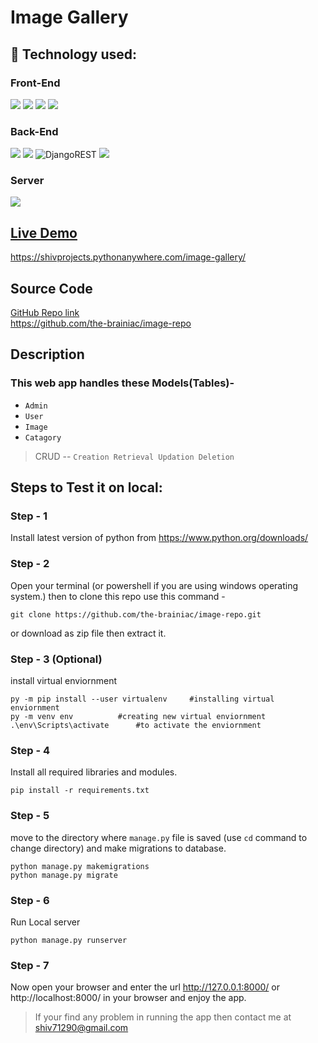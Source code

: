 # Image Gallery
## 🔧 Technology used:
### Front-End
![](https://img.shields.io/badge/html%20-%23E34F26.svg?&style=for-the-badge&logo=html5&logoColor=white)
![](https://img.shields.io/badge/css%20-%231572B6.svg?&style=for-the-badge&logo=css3&logoColor=white)
![](https://img.shields.io/badge/javascript%20-%23323330.svg?&style=for-the-badge&logo=javascript&logoColor=%23F7DF1E)
![](https://img.shields.io/badge/jquery%20-%231572B6.svg?&style=for-the-badge&logo=jquery&logoColor=white)

### Back-End
![](https://img.shields.io/badge/python%20-%2314354C.svg?&style=for-the-badge&logo=python&logoColor=white)
![](https://img.shields.io/badge/django%20-%23092E20.svg?&style=for-the-badge&logo=django&logoColor=white)
![DjangoREST](https://img.shields.io/badge/DJANGO_rest_framework-REST-ff1709?style=for-the-badge&logo=django&logoColor=white&color=ff1709&labelColor=gray)
![](https://img.shields.io/badge/sqlite-%2307405e.svg?&style=for-the-badge&logo=sqlite&logoColor=white)

### Server
![](https://img.shields.io/badge/python_anywhere%20-%231572B6.svg?&style=for-the-badge)  

<!-- refer to this link for all badges -->
<!-- https://github.com/Ileriayo/markdown-badges -->
## [Live Demo](https://shivprojects.pythonanywhere.com/image-gallery/)
https://shivprojects.pythonanywhere.com/image-gallery/

## Source Code
[GitHub Repo link](https://github.com/the-brainiac/image-repo)  
https://github.com/the-brainiac/image-repo  

## Description

### This web app handles these Models(Tables)-  
- `Admin`
- `User`
- `Image`
- `Catagory`

> CRUD -- `Creation Retrieval Updation Deletion`
## Steps to Test it on local:
### Step - 1
Install latest version of python from https://www.python.org/downloads/
### Step - 2
Open your terminal (or powershell if you are using windows operating system.) then to clone this repo use this command -
```
git clone https://github.com/the-brainiac/image-repo.git
```
or download as zip file then extract it.
### Step - 3 (Optional)
install virtual enviornment 
```
py -m pip install --user virtualenv     #installing virtual enviornment
py -m venv env          #creating new virtual enviornment
.\env\Scripts\activate      #to activate the enviornment
````
### Step - 4
Install all required libraries and modules.
```
pip install -r requirements.txt
```

### Step - 5
move to the directory where `manage.py` file is saved (use `cd` command to change directory) and make migrations to database.
```
python manage.py makemigrations
python manage.py migrate
```
### Step - 6
Run Local server
```
python manage.py runserver
```
### Step - 7
Now open your browser and enter the url http://127.0.0.1:8000/ or http://localhost:8000/ in your browser and enjoy the app.



> If your find any problem in running the app then contact me at shiv71290@gmail.com